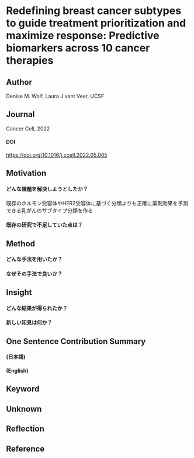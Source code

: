 # Redefining breast cancer subtypes to guide treatment prioritization and maximize response: Predictive biomarkers across 10 cancer therapies
## Author
Denise M. Wolf, Laura J vant Veer, UCSF
## Journal
Cancer Cell, 2022
#### DOI
https://doi.org/10.1016/j.ccell.2022.05.005

## Motivation
#### どんな課題を解決しようとしたか？
既存のホルモン受容体やHER2受容体に基づく分類よりも正確に薬剤効果を予測できる乳がんのサブタイプ分類を作る
#### 既存の研究で不足していた点は？

## Method
#### どんな手法を用いたか？
#### なぜその手法で良いか？

## Insight
#### どんな結果が得られたか？
#### 新しい知見は何か？

## One Sentence Contribution Summary
#### (日本語)
#### (English)

## Keyword

## Unknown

## Reflection

## Reference
